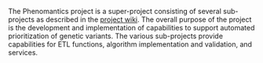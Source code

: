 The Phenomantics project is a super-project consisting of several sub-projects as described in
the [project wiki](http://github.research.chop.edu/masinoa/phenomantics/wiki). The 
overall purpose of the project is the development and implementation of capabilities to 
support automated prioritization of genetic variants. The various sub-projects provide 
capabilities for ETL functions, algorithm implementation and validation, and services.
